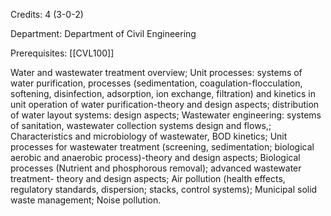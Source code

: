 Credits: 4 (3-0-2)

Department: Department of Civil Engineering

Prerequisites: [[CVL100]]

Water and wastewater treatment overview; Unit processes: systems of water purification, processes (sedimentation, coagulation-flocculation, softening, disinfection, adsorption, ion exchange, filtration) and kinetics in unit operation of water purification-theory and design aspects; distribution of water layout systems: design aspects; Wastewater engineering: systems of sanitation, wastewater collection systems design and flows,; Characteristics and microbiology of wastewater, BOD kinetics; Unit processes for wastewater treatment (screening, sedimentation; biological aerobic and anaerobic process)-theory and design aspects; Biological processes (Nutrient and phosphorous removal); advanced wastewater treatment- theory and design aspects; Air pollution (health effects, regulatory standards, dispersion; stacks, control systems); Municipal solid waste management; Noise pollution.